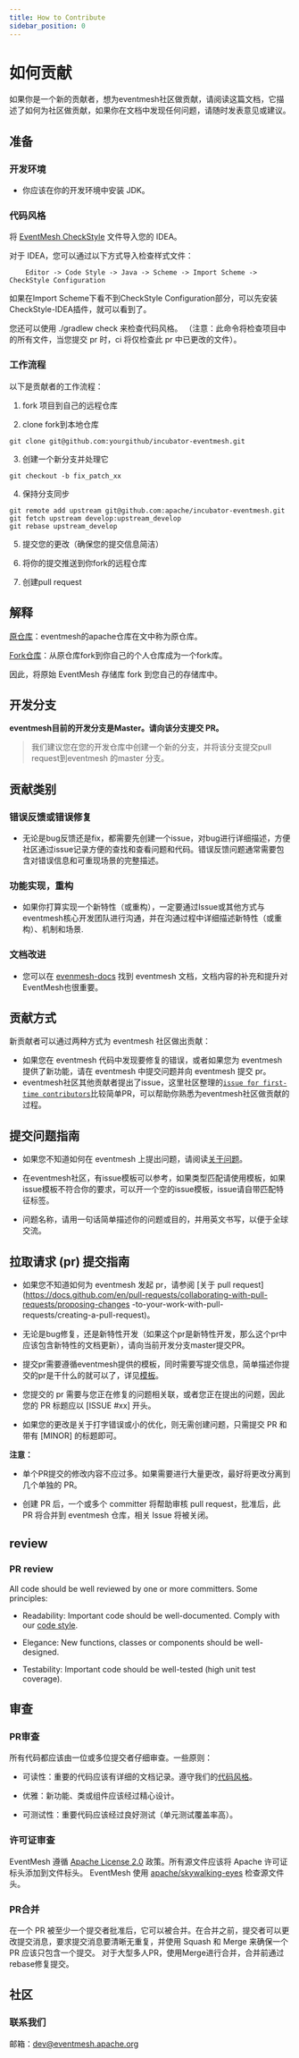 ```yaml
---
title: How to Contribute
sidebar_position: 0
---
```


# 如何贡献

如果你是一个新的贡献者，想为eventmesh社区做贡献，请阅读这篇文档，它描述了如何为社区做贡献，如果你在文档中发现任何问题，请随时发表意见或建议。

## 准备

### 开发环境

- 你应该在你的开发环境中安装 JDK。

### 代码风格

将 [EventMesh CheckStyle](https://github.com/apache/incubator-eventmesh/blob/master/style/checkStyle.xml) 文件导入您的 IDEA。

对于 IDEA，您可以通过以下方式导入检查样式文件：

```shell
    Editor -> Code Style -> Java -> Scheme -> Import Scheme -> CheckStyle Configuration
```

如果在Import Scheme下看不到CheckStyle Configuration部分，可以先安装CheckStyle-IDEA插件，就可以看到了。

您还可以使用 ./gradlew check 来检查代码风格。
（注意：此命令将检查项目中的所有文件，当您提交 pr 时，ci 将仅检查此 pr 中已更改的文件）。

### 工作流程

以下是贡献者的工作流程：

1. fork 项目到自己的远程仓库

2. clone fork到本地仓库

```git
git clone git@github.com:yourgithub/incubator-eventmesh.git
```

3. 创建一个新分支并处理它
```git
git checkout -b fix_patch_xx
```

4. 保持分支同步
```git
git remote add upstream git@github.com:apache/incubator-eventmesh.git
git fetch upstream develop:upstream_develop
git rebase upstream_develop
```

5. 提交您的更改（确保您的提交信息简洁）

6. 将你的提交推送到你fork的远程仓库

7. 创建pull request

## 解释

[原仓库](https://github.com/apache/incubator-eventmesh )：eventmesh的apache仓库在文中称为原仓库。

[Fork仓库](https://github.com/apache/eventmesh)：从原仓库fork到你自己的个人仓库成为一个fork库。

因此，将原始 EventMesh 存储库 fork 到您自己的存储库中。

## 开发分支

**eventmesh目前的开发分支是Master。请向该分支提交 PR。**

> 我们建议您在您的开发仓库中创建一个新的分支，并将该分支提交pull request到eventmesh 的master 分支。

## 贡献类别

### 错误反馈或错误修复

- 无论是bug反馈还是fix，都需要先创建一个issue，对bug进行详细描述，方便社区通过issue记录方便的查找和查看问题和代码。错误反馈问题通常需要包含对错误信息和可重现场景的完整描述。

### 功能实现，重构

- 如果你打算实现一个新特性（或重构），一定要通过Issue或其他方式与eventmesh核心开发团队进行沟通，并在沟通过程中详细描述新特性（或重构）、机制和场景.

### 文档改进

- 您可以在 [evenmesh-docs](https://github.com/apache/incubator-eventmesh/tree/master/docs) 找到 eventmesh 文档，文档内容的补充和提升对EventMesh也很重要。

## 贡献方式

新贡献者可以通过两种方式为 eventmesh 社区做出贡献：

- 如果您在 eventmesh 代码中发现要修复的错误，或者如果您为 eventmesh 提供了新功能，请在 eventmesh 中提交问题并向 eventmesh 提交 pr。
- eventmesh社区其他贡献者提出了issue，这里社区整理的[`issue for first-time contributors`](https://github.com/apache/incubator-eventmesh/issues/888)比较简单PR，可以帮助你熟悉为eventmesh社区做贡献的过程。

## 提交问题指南

- 如果您不知道如何在 eventmesh 上提出问题，请阅读[关于问题](https://docs.github.com/cn/issues/tracking-your-work-with-issues/quickstart)。

- 在eventmesh社区，有issue模板可以参考，如果类型匹配请使用模板，如果issue模板不符合你的要求，可以开一个空的issue模板，issue请自带匹配特征标签。

- 问题名称，请用一句话简单描述你的问题或目的，并用英文书写，以便于全球交流。

## 拉取请求 (pr) 提交指南

- 如果您不知道如何为 eventmesh 发起 pr，请参阅 [关于 pull request](https://docs.github.com/en/pull-requests/collaborating-with-pull-requests/proposing-changes -to-your-work-with-pull-requests/creating-a-pull-request)。

- 无论是bug修复，还是新特性开发（如果这个pr是新特性开发，那么这个pr中应该包含新特性的文档更新），请向当前开发分支master提交PR。

- 提交pr需要遵循eventmesh提供的模板，同时需要写提交信息，简单描述你提交的pr是干什么的就可以了，详见[模板](https://github.com/apache/incubator-eventmesh/blob/master/.github/PULL_REQUEST_TEMPLATE.md)。

- 您提交的 pr 需要与您正在修复的问题相关联，或者您正在提出的问题，因此您的 PR 标题应以 [ISSUE #xx] 开头。

- 如果您的更改是关于打字错误或小的优化，则无需创建问题，只需提交 PR 和带有 [MINOR] 的标题即可。

**注意：**

- 单个PR提交的修改内容不应过多。如果需要进行大量更改，最好将更改分离到几个单独的 PR。

- 创建 PR 后，一个或多个 committer 将帮助审核 pull request，批准后，此 PR 将合并到 eventmesh 仓库，相关 Issue 将被关闭。

## review

### PR review

All code should be well reviewed by one or more committers. Some principles:

- Readability: Important code should be well-documented. Comply with our [code style](https://github.com/apache/incubator-eventmesh/blob/master/style/checkStyle.xml).

- Elegance: New functions, classes or components should be well-designed.

- Testability: Important code should be well-tested (high unit test coverage).

## 审查

### PR审查

所有代码都应该由一位或多位提交者仔细审查。一些原则：

- 可读性：重要的代码应该有详细的文档记录。遵守我们的[代码风格](https://github.com/apache/incubator-eventmesh/blob/master/style/checkStyle.xml)。

- 优雅：新功能、类或组件应该经过精心设计。

- 可测试性：重要代码应该经过良好测试（单元测试覆盖率高）。

### 许可证审查

EventMesh 遵循 [Apache License 2.0](http://www.apache.org/licenses/LICENSE-2.0.html) 政策。所有源文件应该将 Apache 许可证标头添加到文件标头。 EventMesh 使用 [apache/skywalking-eyes](https://github.com/apache/skywalking-eyes) 检查源文件头。

### PR合并

在一个 PR 被至少一个提交者批准后，它可以被合并。在合并之前，提交者可以更改提交消息，要求提交消息要清晰无重复，并使用 Squash 和 Merge 来确保一个 PR 应该只包含一个提交。
对于大型多人PR，使用Merge进行合并，合并前通过rebase修复提交。

## 社区

### 联系我们

邮箱：dev@eventmesh.apache.org